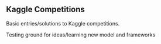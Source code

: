 ## Kaggle Competitions

Basic entries/solutions to Kaggle competitions.

Testing ground for ideas/learning new model and frameworks

